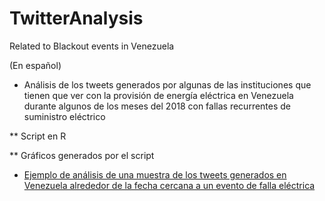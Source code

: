 # TwitterAnalysis
Related to Blackout events in Venezuela

(En español)

* Análisis de los tweets generados por algunas de las instituciones que tienen que ver con la provisión de energía eléctrica en Venezuela durante algunos de los meses del 2018 con fallas recurrentes de suministro eléctrico

** Script en R

** Gráficos generados por el script

* [Ejemplo de análisis de una muestra de los tweets generados en Venezuela alrededor de la fecha cercana a un evento de falla eléctrica](../blob/master/analisis-episodio.md)



